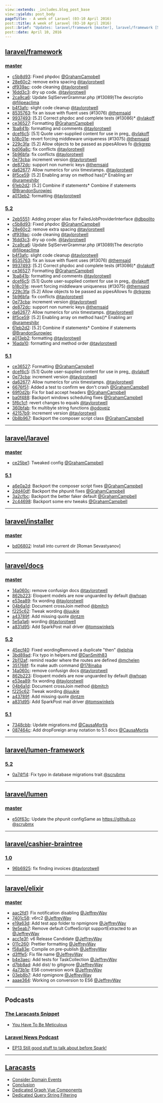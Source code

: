 ```yaml
---
view::extends: _includes.blog_post_base
view::yields: post_body
pageTitle: - A week of Laravel (03-10 April 2016)
post::title: A week of Laravel (03-10 April 2016)
post::brief: "Updates: laravel/framework [master], laravel/framework [5.2], laravel/framework [5.1], laravel/laravel [master], laravel/laravel [5.1], laravel/installer [master], laravel/docs [master], laravel/docs [5.2], laravel/docs [5.1], laravel/lumen-framework [5.2], laravel/lumen [master], laravel/cashier-braintree [1.0], laravel/elixir [master], Podcasts: The Laracasts Snippet, Laravel News Podcast, Laracasts"
post::date: April 10, 2016
---
```


## [laravel/framework](https://github.com/laravel/framework)

### [master](https://github.com/laravel/framework/compare/master@{2016-04-03}...master@{2016-04-10})
- [c5b8d93](https://github.com/laravel/framework/commit/c5b8d9375e0a309132e8f3673be8548939bd4d2c): Fixed phpdoc [@GrahamCampbell](https://github.com/GrahamCampbell)
- [28e60c2](https://github.com/laravel/framework/commit/28e60c2f5ddfdee35564833ac36d0f13450690e7): remove extra spacing [@taylorotwell](https://github.com/taylorotwell)
- [df939ac](https://github.com/laravel/framework/commit/df939ac8141e70afb18317d6a85351eb77c801f2): code cleaning [@taylorotwell](https://github.com/taylorotwell)
- [16dd3c3](https://github.com/laravel/framework/commit/16dd3c337ababe2d4e05df9e9a20e959ea311e7a): dry up code. [@taylorotwell](https://github.com/taylorotwell)
- [2ca9ca6](https://github.com/laravel/framework/commit/2ca9ca69043230b422d518d7fbc7cf797cc4e2a6): Update SqlServerGrammar.php (#13089)The descriptio [@filipeaclima](https://github.com/filipeaclima)
- [b4f3afc](https://github.com/laravel/framework/commit/b4f3afc038aeb67e74b5165ae73f8c3a0fe23046): slight code cleanup [@taylorotwell](https://github.com/taylorotwell)
- [8535763](https://github.com/laravel/framework/commit/8535763fc00075279b553e8e32289419a7caf90e): fix an issue with fluent uses (#13076) [@themsaid](https://github.com/themsaid)
- [9937493](https://github.com/laravel/framework/commit/9937493de1407aebe3926eda8271fb391df5d1c1): [5.2] Correct phpdoc and complete tests (#13086)*  [@vlakoff](https://github.com/vlakoff)
- [ce36527](https://github.com/laravel/framework/commit/ce36527a2a04af22227d2c9f3382a7d02413ee14): Formatting [@GrahamCampbell](https://github.com/GrahamCampbell)
- [1ba841b](https://github.com/laravel/framework/commit/1ba841b10045b1cb1da1e0028ffbaa784a80843b): formatting and comments [@taylorotwell](https://github.com/taylorotwell)
- [dcef6c5](https://github.com/laravel/framework/commit/dcef6c5f45f37a4ab62a8623b2d0815ec4019de7): [5.1] Quote user-supplied content for use in preg_ [@vlakoff](https://github.com/vlakoff)
- [b18c01e](https://github.com/laravel/framework/commit/b18c01edc8db22d29ce7500b68b6431561489bc9): revert forcing middleware uniqueness (#13075) [@themsaid](https://github.com/themsaid)
- [229c3fa](https://github.com/laravel/framework/commit/229c3fa33e3527f5da775fa62085be9fa03e0daf): [5.2] Allow objects to be passed as pipesAllows fo [@rkgrep](https://github.com/rkgrep)
- [bd06a8c](https://github.com/laravel/framework/commit/bd06a8c0ac19cacc8cfcc12443bd4d54b7f73354): fix conflicts [@taylorotwell](https://github.com/taylorotwell)
- [5b96bfa](https://github.com/laravel/framework/commit/5b96bfa662cb813ea932383726b8fda8b0e81ee8): fix conflicts [@taylorotwell](https://github.com/taylorotwell)
- [0e73cba](https://github.com/laravel/framework/commit/0e73cba565b0ef5b158da62f641dc6770b806102): increment version [@taylorotwell](https://github.com/taylorotwell)
- [de872dc](https://github.com/laravel/framework/commit/de872dcf80d81d6017f567f54c475f3923841e6d): support non numeric keys [@themsaid](https://github.com/themsaid)
- [da62677](https://github.com/laravel/framework/commit/da62677cea29ce3f5e6348c416218f11459ca3d6): Allow numerics for unix timestamps. [@taylorotwell](https://github.com/taylorotwell)
- [8f5ce59](https://github.com/laravel/framework/commit/8f5ce59e72dc73d40147f61e34ffa766a068a2bb): [5.2] Enabling array on method has()* Enabling arr [@urameshibr](https://github.com/urameshibr)
- [61eb2d2](https://github.com/laravel/framework/commit/61eb2d20b224324679135f08a0593c7dac08b67f): [5.2] Combine if statements* Combine if statements [@BrandonSurowiec](https://github.com/BrandonSurowiec)
- [a013eb2](https://github.com/laravel/framework/commit/a013eb251fa20cc8149899cc74fdb4af6217e450): formatting [@taylorotwell](https://github.com/taylorotwell)


### [5.2](https://github.com/laravel/framework/compare/5.2@{2016-04-03}...5.2@{2016-04-10})
- [2eb5551](https://github.com/laravel/framework/commit/2eb5551b92a89ae2481fbf9aaf2ecee7aa1b4c45): Adding proper alias for FailedJobProviderInterface [@dbpolito](https://github.com/dbpolito)
- [c5b8d93](https://github.com/laravel/framework/commit/c5b8d9375e0a309132e8f3673be8548939bd4d2c): Fixed phpdoc [@GrahamCampbell](https://github.com/GrahamCampbell)
- [28e60c2](https://github.com/laravel/framework/commit/28e60c2f5ddfdee35564833ac36d0f13450690e7): remove extra spacing [@taylorotwell](https://github.com/taylorotwell)
- [df939ac](https://github.com/laravel/framework/commit/df939ac8141e70afb18317d6a85351eb77c801f2): code cleaning [@taylorotwell](https://github.com/taylorotwell)
- [16dd3c3](https://github.com/laravel/framework/commit/16dd3c337ababe2d4e05df9e9a20e959ea311e7a): dry up code. [@taylorotwell](https://github.com/taylorotwell)
- [2ca9ca6](https://github.com/laravel/framework/commit/2ca9ca69043230b422d518d7fbc7cf797cc4e2a6): Update SqlServerGrammar.php (#13089)The descriptio [@filipeaclima](https://github.com/filipeaclima)
- [b4f3afc](https://github.com/laravel/framework/commit/b4f3afc038aeb67e74b5165ae73f8c3a0fe23046): slight code cleanup [@taylorotwell](https://github.com/taylorotwell)
- [8535763](https://github.com/laravel/framework/commit/8535763fc00075279b553e8e32289419a7caf90e): fix an issue with fluent uses (#13076) [@themsaid](https://github.com/themsaid)
- [9937493](https://github.com/laravel/framework/commit/9937493de1407aebe3926eda8271fb391df5d1c1): [5.2] Correct phpdoc and complete tests (#13086)*  [@vlakoff](https://github.com/vlakoff)
- [ce36527](https://github.com/laravel/framework/commit/ce36527a2a04af22227d2c9f3382a7d02413ee14): Formatting [@GrahamCampbell](https://github.com/GrahamCampbell)
- [1ba841b](https://github.com/laravel/framework/commit/1ba841b10045b1cb1da1e0028ffbaa784a80843b): formatting and comments [@taylorotwell](https://github.com/taylorotwell)
- [dcef6c5](https://github.com/laravel/framework/commit/dcef6c5f45f37a4ab62a8623b2d0815ec4019de7): [5.1] Quote user-supplied content for use in preg_ [@vlakoff](https://github.com/vlakoff)
- [b18c01e](https://github.com/laravel/framework/commit/b18c01edc8db22d29ce7500b68b6431561489bc9): revert forcing middleware uniqueness (#13075) [@themsaid](https://github.com/themsaid)
- [229c3fa](https://github.com/laravel/framework/commit/229c3fa33e3527f5da775fa62085be9fa03e0daf): [5.2] Allow objects to be passed as pipesAllows fo [@rkgrep](https://github.com/rkgrep)
- [5b96bfa](https://github.com/laravel/framework/commit/5b96bfa662cb813ea932383726b8fda8b0e81ee8): fix conflicts [@taylorotwell](https://github.com/taylorotwell)
- [0e73cba](https://github.com/laravel/framework/commit/0e73cba565b0ef5b158da62f641dc6770b806102): increment version [@taylorotwell](https://github.com/taylorotwell)
- [de872dc](https://github.com/laravel/framework/commit/de872dcf80d81d6017f567f54c475f3923841e6d): support non numeric keys [@themsaid](https://github.com/themsaid)
- [da62677](https://github.com/laravel/framework/commit/da62677cea29ce3f5e6348c416218f11459ca3d6): Allow numerics for unix timestamps. [@taylorotwell](https://github.com/taylorotwell)
- [8f5ce59](https://github.com/laravel/framework/commit/8f5ce59e72dc73d40147f61e34ffa766a068a2bb): [5.2] Enabling array on method has()* Enabling arr [@urameshibr](https://github.com/urameshibr)
- [61eb2d2](https://github.com/laravel/framework/commit/61eb2d20b224324679135f08a0593c7dac08b67f): [5.2] Combine if statements* Combine if statements [@BrandonSurowiec](https://github.com/BrandonSurowiec)
- [a013eb2](https://github.com/laravel/framework/commit/a013eb251fa20cc8149899cc74fdb4af6217e450): formatting [@taylorotwell](https://github.com/taylorotwell)
- [16ada10](https://github.com/laravel/framework/commit/16ada102ea6684b9481652c251c28f6262d3affd): formatting and method order [@taylorotwell](https://github.com/taylorotwell)


### [5.1](https://github.com/laravel/framework/compare/5.1@{2016-04-03}...5.1@{2016-04-10})
- [ce36527](https://github.com/laravel/framework/commit/ce36527a2a04af22227d2c9f3382a7d02413ee14): Formatting [@GrahamCampbell](https://github.com/GrahamCampbell)
- [dcef6c5](https://github.com/laravel/framework/commit/dcef6c5f45f37a4ab62a8623b2d0815ec4019de7): [5.1] Quote user-supplied content for use in preg_ [@vlakoff](https://github.com/vlakoff)
- [0e73cba](https://github.com/laravel/framework/commit/0e73cba565b0ef5b158da62f641dc6770b806102): increment version [@taylorotwell](https://github.com/taylorotwell)
- [da62677](https://github.com/laravel/framework/commit/da62677cea29ce3f5e6348c416218f11459ca3d6): Allow numerics for unix timestamps. [@taylorotwell](https://github.com/taylorotwell)
- [6676f51](https://github.com/laravel/framework/commit/6676f515a3d44d9603ec2a736b54219cfa5f118e): Added a test to confirm we don't crash [@GrahamCampbell](https://github.com/GrahamCampbell)
- [69f0d2b](https://github.com/laravel/framework/commit/69f0d2b725660d861a03db24a4c1dd8c68b0b0d8): Fix for bad accept headers [@GrahamCampbell](https://github.com/GrahamCampbell)
- [ba0f488](https://github.com/laravel/framework/commit/ba0f488141061f32111b21f60b12463587ef1678): Backport windows scheduling fixes [@GrahamCampbell](https://github.com/GrahamCampbell)
- [5f6c1cf](https://github.com/laravel/framework/commit/5f6c1cf7fe1b77f47e988c16c9a17ebfad936830): revert changes to equals [@taylorotwell](https://github.com/taylorotwell)
- [360bfab](https://github.com/laravel/framework/commit/360bfab90ef63305820dbc608832887af371636d): fix multibyte string functions [@odoveiz](https://github.com/odoveiz)
- [42157b9](https://github.com/laravel/framework/commit/42157b919decb74acf02c554838136ae05346672): increment version [@taylorotwell](https://github.com/taylorotwell)
- [0b8b967](https://github.com/laravel/framework/commit/0b8b96787a220cf8da56179c99594c9555591769): Backport the composer script class [@GrahamCampbell](https://github.com/GrahamCampbell)


___

## [laravel/laravel](https://github.com/laravel/laravel)

### [master](https://github.com/laravel/laravel/compare/master@{2016-04-03}...master@{2016-04-10})
- [ce25be1](https://github.com/laravel/laravel/commit/ce25be19ebfa73b53972518de629632931e77af7): Tweaked config [@GrahamCampbell](https://github.com/GrahamCampbell)


### [5.1](https://github.com/laravel/laravel/compare/5.1@{2016-04-03}...5.1@{2016-04-10})
- [a6e0a2d](https://github.com/laravel/laravel/commit/a6e0a2d190e1f219069f80434248658a5a0f79fa): Backport the composer script fixes [@GrahamCampbell](https://github.com/GrahamCampbell)
- [2dd40df](https://github.com/laravel/laravel/commit/2dd40dfb40a005094ac50ccf6d1d96a4041807f9): Backport the phpunit fixes [@GrahamCampbell](https://github.com/GrahamCampbell)
- [3a2cfbc](https://github.com/laravel/laravel/commit/3a2cfbc2f4f59e4c602781a8a49931c487d65f55): Backport the better faker default [@GrahamCampbell](https://github.com/GrahamCampbell)
- [2c44698](https://github.com/laravel/laravel/commit/2c446984a12f01952e9df8df1b91687e78dfe200): Backport some env tweaks [@GrahamCampbell](https://github.com/GrahamCampbell)


___

## [laravel/installer](https://github.com/laravel/installer)

### [master](https://github.com/laravel/installer/compare/master@{2016-04-03}...master@{2016-04-10})
- [bd06802](https://github.com/laravel/installer/commit/bd06802b8121e1a5e95b9028d86a2540ad07f5e1): Install into current dir [Roman Sevastyanov]


___

## [laravel/docs](https://github.com/laravel/docs)

### [master](https://github.com/laravel/docs/compare/master@{2016-04-03}...master@{2016-04-10})
- [14a060c](https://github.com/laravel/docs/commit/14a060cff8849ee771bc771fd24dc80d7c83c063): remove confusign docs [@taylorotwell](https://github.com/taylorotwell)
- [862b223](https://github.com/laravel/docs/commit/862b223dd35765b4c50416b417a7d41b47819f53): Eloquent models are now unguarded by default [@whoan](https://github.com/whoan)
- [e53ea89](https://github.com/laravel/docs/commit/e53ea8966462c1aded435524c67bb601c1522f85): fix wording [@taylorotwell](https://github.com/taylorotwell)
- [04b6a1d](https://github.com/laravel/docs/commit/04b6a1deb0d7e7a1fd682055a316ad1dc83f83b2): Document crossJoin method [@bmitch](https://github.com/bmitch)
- [f225c62](https://github.com/laravel/docs/commit/f225c62d1c6dc89af65e920a382ea96423e658b5): Tweak wording [@juukie](https://github.com/juukie)
- [a43789f](https://github.com/laravel/docs/commit/a43789f53254222e44a4efaebc09b40557546171): Add missing quote [@ntzm](https://github.com/ntzm)
- [5e5a1a6](https://github.com/laravel/docs/commit/5e5a1a6bdfda5fdca471625ad0214ceb49ba8985): wording [@taylorotwell](https://github.com/taylorotwell)
- [a831d95](https://github.com/laravel/docs/commit/a831d956f0ee62f57db5fb904fb2cd67acf9cca6): Add SparkPost mail driver [@tomswinkels](https://github.com/tomswinkels)


### [5.2](https://github.com/laravel/docs/compare/5.2@{2016-04-03}...5.2@{2016-04-10})
- [45ecf40](https://github.com/laravel/docs/commit/45ecf4011b505c38f55dedb0b55743d514124c5e): Fixed wordingRemoved a duplicate "then" [@elphia](https://github.com/elphia)
- [3bd89ad](https://github.com/laravel/docs/commit/3bd89ad268a1387ff47d570865e619e4efabadb4): Fix typo in helpers.md [@DanSmith83](https://github.com/DanSmith83)
- [2b112af](https://github.com/laravel/docs/commit/2b112afef31ea390cc2f4f483ccf777d9e4938d8): remind reader where the routes are defined [@mchelen](https://github.com/mchelen)
- [351768f](https://github.com/laravel/docs/commit/351768f7ad39de0372696ef0753b369cfb969285): fix make auth command [@178inaba](https://github.com/178inaba)
- [14a060c](https://github.com/laravel/docs/commit/14a060cff8849ee771bc771fd24dc80d7c83c063): remove confusign docs [@taylorotwell](https://github.com/taylorotwell)
- [862b223](https://github.com/laravel/docs/commit/862b223dd35765b4c50416b417a7d41b47819f53): Eloquent models are now unguarded by default [@whoan](https://github.com/whoan)
- [e53ea89](https://github.com/laravel/docs/commit/e53ea8966462c1aded435524c67bb601c1522f85): fix wording [@taylorotwell](https://github.com/taylorotwell)
- [04b6a1d](https://github.com/laravel/docs/commit/04b6a1deb0d7e7a1fd682055a316ad1dc83f83b2): Document crossJoin method [@bmitch](https://github.com/bmitch)
- [f225c62](https://github.com/laravel/docs/commit/f225c62d1c6dc89af65e920a382ea96423e658b5): Tweak wording [@juukie](https://github.com/juukie)
- [a43789f](https://github.com/laravel/docs/commit/a43789f53254222e44a4efaebc09b40557546171): Add missing quote [@ntzm](https://github.com/ntzm)
- [a831d95](https://github.com/laravel/docs/commit/a831d956f0ee62f57db5fb904fb2cd67acf9cca6): Add SparkPost mail driver [@tomswinkels](https://github.com/tomswinkels)


### [5.1](https://github.com/laravel/docs/compare/5.1@{2016-04-03}...5.1@{2016-04-10})
- [7348cbb](https://github.com/laravel/docs/commit/7348cbb8248851373aebd2a1afb1b29b09982a11): Update migrations.md [@CausaMortis](https://github.com/CausaMortis)
- [087464c](https://github.com/laravel/docs/commit/087464ca1b09a943021126e4319f75d84aad069c): Add dropForeign array notation to 5.1 docs [@CausaMortis](https://github.com/CausaMortis)


___

## [laravel/lumen-framework](https://github.com/laravel/lumen-framework)

### [5.2](https://github.com/laravel/lumen-framework/compare/5.2@{2016-04-03}...5.2@{2016-04-10})
- [0a74f14](https://github.com/laravel/lumen-framework/commit/0a74f14366fee0a4939746d712dd9eb570c568c0): Fix typo in database migrations trait [@scrubmx](https://github.com/scrubmx)


___

## [laravel/lumen](https://github.com/laravel/lumen)

### [master](https://github.com/laravel/lumen/compare/master@{2016-04-03}...master@{2016-04-10})
- [e50f63c](https://github.com/laravel/lumen/commit/e50f63c019f2d4eb1b46f878d9bb514de61d9a3e): Update the phpunit configSame as https://github.co [@scrubmx](https://github.com/scrubmx)


___

## [laravel/cashier-braintree](https://github.com/laravel/cashier-braintree)

### [1.0](https://github.com/laravel/cashier-braintree/compare/1.0@{2016-04-03}...1.0@{2016-04-10})
- [96b6925](https://github.com/laravel/cashier-braintree/commit/96b69257eeadbba9bd0333fc461565b5d0d767fe): fix finding invoices [@taylorotwell](https://github.com/taylorotwell)


___

## [laravel/elixir](https://github.com/laravel/elixir)

### [master](https://github.com/laravel/elixir/compare/master@{2016-04-03}...master@{2016-04-10})
- [aac2fd1](https://github.com/laravel/elixir/commit/aac2fd11fe5b7868dfe23a30d54474bfa5c2f33f): Fix notification disabling [@JeffreyWay](https://github.com/JeffreyWay)
- [7401c58](https://github.com/laravel/elixir/commit/7401c581d925f2d5bb1560d91f8c580ccad2ea51): v6rc2 [@JeffreyWay](https://github.com/JeffreyWay)
- [e19a63d](https://github.com/laravel/elixir/commit/e19a63da2d6b4d59515c8daef04b0b72c1bdbe1d): Add test app folder to npmignore [@JeffreyWay](https://github.com/JeffreyWay)
- [9e5eab7](https://github.com/laravel/elixir/commit/9e5eab7476be5009da6ec1a70dc730746f5e1e92): Remove default CoffeeScript supportExtracted to an [@JeffreyWay](https://github.com/JeffreyWay)
- [acc1e3f](https://github.com/laravel/elixir/commit/acc1e3f7509cda35fbeaec1ba8dbba3957e18653): v6 Release Candidate [@JeffreyWay](https://github.com/JeffreyWay)
- [011c260](https://github.com/laravel/elixir/commit/011c260129f19e6e1b23651377f41c4989885399): Prettier formatting [@JeffreyWay](https://github.com/JeffreyWay)
- [f58a83e](https://github.com/laravel/elixir/commit/f58a83e6f878a6634026cbcb74c32f35e361a3e2): Compile on pre-publish [@JeffreyWay](https://github.com/JeffreyWay)
- [d3fffe5](https://github.com/laravel/elixir/commit/d3fffe594c84e085514ec056c8aff6a7f448c1ab): Fix file name [@JeffreyWay](https://github.com/JeffreyWay)
- [b4e3aec](https://github.com/laravel/elixir/commit/b4e3aec0e9ac246add274197be1cbce835fc96aa): Add tests for TaskCollection [@JeffreyWay](https://github.com/JeffreyWay)
- [d7bb8ad](https://github.com/laravel/elixir/commit/d7bb8adf842d58448836d27c0d4d2c588217c594): Add dist/ to gitignore [@JeffreyWay](https://github.com/JeffreyWay)
- [4a73b1e](https://github.com/laravel/elixir/commit/4a73b1ec97d490215f878ed53b9be158ba2e61f9): ES6 conversion work [@JeffreyWay](https://github.com/JeffreyWay)
- [03eb8b7](https://github.com/laravel/elixir/commit/03eb8b70aa3605d5ad3322c3090ad492b447cf75): Add npmignore [@JeffreyWay](https://github.com/JeffreyWay)
- [aaae364](https://github.com/laravel/elixir/commit/aaae364d338b5ef91deba7fe5b781542b6fb04dd): Working on conversion to ES6 [@JeffreyWay](https://github.com/JeffreyWay)


___

## Podcasts

### [The Laracasts Snippet](http://laracasts.audio)
- [You Have To Be Meticulous](http://laracasts.simplecast.fm/20)

### [Laravel News Podcast](https://laravel-news.com)
- [EP13 Still good stuff to talk about before Spark!](http://podcast.laravel-news.com/13)


___

## [Laracasts](https://laracasts.com)
- [Consider Domain Events](https://laracasts.com/series/whip-monstrous-code-into-shape/episodes/3)
- [Conclusion](https://laracasts.com/series/laravel-5-from-scratch/episodes/18)
- [Dedicated Graph Vue Components](https://laracasts.com/series/charting-and-you/episodes/5)
- [Dedicated Query String Filtering](https://laracasts.com/series/eloquent-techniques/episodes/4)
